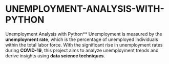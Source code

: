 # UNEMPLOYMENT-ANALYSIS-WITH-PYTHON 
Unemployment Analysis with Python** Unemployment is measured by the **unemployment rate**, which is the percentage of unemployed individuals within the total labor force.  With the significant rise in unemployment rates during **COVID-19**, this project aims to analyze unemployment trends and derive insights using **data science techniques**.
